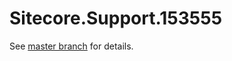 # Sitecore.Support.153555

See [master branch](https://github.com/sitecoresupport/Sitecore.Support.153555) for details.